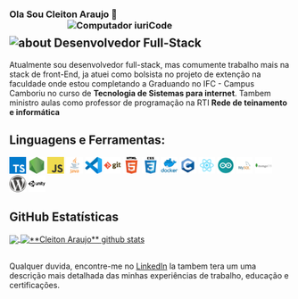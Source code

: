 <!---
Pquar/Pquar is a ✨ special ✨ repository because its `README.md` (this file) appears on your GitHub profile.
You can click the Preview link to take a look at your changes.
--->
### Ola Sou Cleiton Araujo 👋<img src="https://raw.githubusercontent.com/MicaelliMedeiros/micaellimedeiros/master/image/computer-illustration.png" min-width="400px" max-width="400px" width="400px" align="right" alt="Computador iuriCode">

## <img width="45" alt="about" src="https://raw.github.com/elizarov/elizarov/master/about.png"> Desenvolvedor Full-Stack
<p align="left"> 
  Atualmente sou desenvolvedor full-stack, mas comumente trabalho mais na stack de front-End, ja atuei como bolsista no projeto de extenção na faculdade onde estou completando a Graduando  no IFC - Campus Camboriu no curso de <strong>Tecnologia de Sistemas para internet</strong>. Tambem ministro aulas como professor de programação na RTI <strong>Rede de teinamento e informática</strong><br>
</p> 






## **Linguagens e Ferramentas:**  

<code><img height="30" src="https://raw.githubusercontent.com/github/explore/80688e429a7d4ef2fca1e82350fe8e3517d3494d/topics/typescript/typescript.png"></code>
<code><img height="30" src="https://raw.githubusercontent.com/github/explore/80688e429a7d4ef2fca1e82350fe8e3517d3494d/topics/nodejs/nodejs.png"></code>
<code><img height="30" src="https://raw.githubusercontent.com/github/explore/80688e429a7d4ef2fca1e82350fe8e3517d3494d/topics/javascript/javascript.png"></code>
<code><img height="30" src="https://raw.githubusercontent.com/github/explore/80688e429a7d4ef2fca1e82350fe8e3517d3494d/topics/java/java.png"></code>
<code><img height="30" src="https://raw.githubusercontent.com/github/explore/80688e429a7d4ef2fca1e82350fe8e3517d3494d/topics/visual-studio-code/visual-studio-code.png"></code>
<code><img height="30" src="https://raw.githubusercontent.com/github/explore/80688e429a7d4ef2fca1e82350fe8e3517d3494d/topics/git/git.png"></code>
<code><img height="30" src="https://raw.githubusercontent.com/github/explore/80688e429a7d4ef2fca1e82350fe8e3517d3494d/topics/html/html.png"></code>
<code><img height="30" src="https://raw.githubusercontent.com/github/explore/80688e429a7d4ef2fca1e82350fe8e3517d3494d/topics/css/css.png"></code>
<code><img height="30" src="https://raw.githubusercontent.com/github/explore/80688e429a7d4ef2fca1e82350fe8e3517d3494d/topics/docker/docker.png"></code>
<code><img height="30" src="https://raw.githubusercontent.com/github/explore/80688e429a7d4ef2fca1e82350fe8e3517d3494d/topics/c/c.png"></code>
<code><img height="30" src="https://raw.githubusercontent.com/github/explore/80688e429a7d4ef2fca1e82350fe8e3517d3494d/topics/react/react.png"></code>
<code><img height="30" src="https://raw.githubusercontent.com/github/explore/80688e429a7d4ef2fca1e82350fe8e3517d3494d/topics/arduino/arduino.png"></code>
<code><img height="30" src="https://raw.githubusercontent.com/github/explore/80688e429a7d4ef2fca1e82350fe8e3517d3494d/topics/mysql/mysql.png"></code>
<code><img height="30" src="https://raw.githubusercontent.com/github/explore/80688e429a7d4ef2fca1e82350fe8e3517d3494d/topics/mongodb/mongodb.png"></code>
<code><img height="30" src="https://raw.githubusercontent.com/github/explore/80688e429a7d4ef2fca1e82350fe8e3517d3494d/topics/wordpress/wordpress.png"></code>
<code><img height="30" src="https://raw.githubusercontent.com/github/explore/80688e429a7d4ef2fca1e82350fe8e3517d3494d/topics/unity/unity.png"></code>


## **GitHub Estatísticas**

<a href="https://github.com/pquar">
  <img align="center" src="https://github-readme-stats.vercel.app/api/top-langs/?username=pquar&theme=dracula&hide_langs_below=1" />
</a>

<a href="https://github.com/pquar">
 <img align="center" src="https://github-readme-stats.vercel.app/api?username=pquar&show_icons=true&theme=dracula&line_height=27" alt="**Cleiton Araujo** github stats"/>
</a>

<!-- ### Experiência de trabalho
Minhas experiências de trabalho mais recentes:

[<img align="left" height="94px" width="94px" alt="RTI cursos e sites" src="https://www.aquicursos.com.br/images/logo.png"/>](https://www.aquicursos.com.br/)
**Professor** \
[**RTI**](https://www.aquicursos.com.br/) • Professor \
11-2022 • Atualmente\
Linguagens & Tecnologias: `Unity`, `C++`, `JavaScript`, `Logica de Programação`,`HTML`,`CSS`\
<br/>

[<img align="left" height="94px" width="94px" alt="Pet-camboriu" src="https://www.pet.ifc-camboriu.edu.br/wp-content/uploads/2018/10/Logo-PET.png"/>](https://www.pet.ifc-camboriu.edu.br/)
**Iniciação Cientifica** \
[**Pet**](https://www.pet.ifc-camboriu.edu.br/) • Bolsista \
03-2021 • Atualmente\
Linguagens & Tecnologias: `WordPress`, `Figma`, `C++`, `JavaScript`, `Arduino`, `Escrita de Artigos`\
Projetos em destaque: [Composteira](https://github.com/Pquar/Composteira)
<br/> -->


<br/>
<br/>

Qualquer duvida, encontre-me no [LinkedIn](https://www.linkedin.com/in/cleiton-araujo-moura/) la tambem tera um uma descrição mais detalhada das minhas experiências de trabalho, educação e certificações.

<!---
[website]: https://www.github.com/pquar
<br>

#### Rede Sociais!
🏡 [website-EmBreve][website] **|** 
👔 [Linkedin](https://www.linkedin.com/in/cleiton-araujo-moura/)
--->
